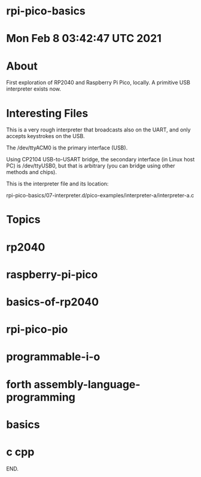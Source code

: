 # rpi-pico-basics

# Mon Feb  8 03:42:47 UTC 2021

# About

First exploration of RP2040 and Raspberry Pi Pico,
locally.  A primitive USB interpreter exists now.

# Interesting Files

This is a very rough interpreter that broadcasts
also on the UART, and only accepts keystrokes on
the USB.

The /dev/ttyACM0 is the primary interface (USB).

Using CP2104 USB-to-USART bridge, the secondary
interface (in Linux host PC) is /dev/ttyUSB0, but
that is arbitrary (you can bridge using other
methods and chips).

This is the interpreter file and its location:

rpi-pico-basics/07-interpreter.d/pico-examples/interpreter-a/interpreter-a.c


# Topics

# rp2040
# raspberry-pi-pico

# basics-of-rp2040

# rpi-pico-pio

# programmable-i-o

# forth assembly-language-programming
# basics
# c cpp

END.
